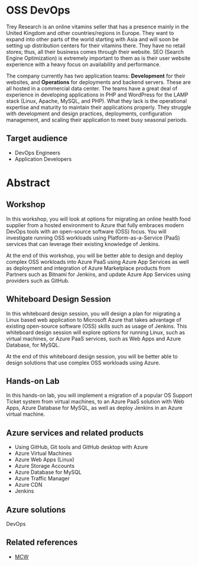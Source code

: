 # OSS DevOps

Trey Research is an online vitamins seller that has a presence mainly in the United Kingdom and other countries/regions in Europe. They want to expand into other parts of the world starting with Asia and will soon be setting up distribution centers for their vitamins there. They have no retail stores; thus, all their business comes through their website. SEO (Search Engine Optimization) is extremely important to them as is their user website experience with a heavy focus on availability and performance.

The company currently has two application teams: **Development** for their websites, and **Operations** for deployments and backend servers. These are all hosted in a commercial data center. The teams have a great deal of experience in developing applications in PHP and WordPress for the LAMP stack (Linux, Apache, MySQL, and PHP). What they lack is the operational expertise and maturity to maintain their applications properly. They struggle with development and design practices, deployments, configuration management, and scaling their application to meet busy seasonal periods.

## Target audience

- DevOps Engineers
- Application Developers

# Abstract 


## Workshop

In this workshop, you will look at options for migrating an online health food supplier from a hosted environment to Azure that fully embraces modern DevOps tools with an open-source software (OSS) focus. You will investigate running OSS workloads using Platform-as-a-Service (PaaS) services that can leverage their existing knowledge of Jenkins.

At the end of this workshop, you will be better able to design and deploy  complex OSS workloads into Azure PaaS using Azure App Services as well as deployment and integration of Azure Marketplace products from Partners such as Bitnami for Jenkins, and update Azure App Services using providers such as GitHub.

## Whiteboard Design Session

In this whiteboard design session, you will design a plan for migrating a Linux based web application to Microsoft Azure that takes advantage of existing open-source software (OSS) skills such as usage of Jenkins. This whiteboard design session will explore options for running Linux, such as virtual machines, or Azure PaaS services, such as Web Apps and Azure Database, for MySQL.

At the end of this whiteboard design session, you will be better able to design solutions that use complex OSS workloads using Azure.

## Hands-on Lab

In this hands-on lab, you will implement a migration of a popular OS Support Ticket system from virtual machines, to an Azure PaaS solution with Web Apps, Azure Database for MySQL, as well as deploy Jenkins in an Azure virtual machine.

## Azure services and related products
- Using GitHub, Git tools and GitHub desktop with Azure
- Azure Virtual Machines
- Azure Web Apps (Linux)
- Azure Storage Accounts
- Azure Database for MySQL 
- Azure Traffic Manager
- Azure CDN
- Jenkins

## Azure solutions
DevOps

## Related references
- [MCW](https://github.com/Microsoft/MCW)
